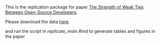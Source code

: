 This is the replication package for paper [The Strength of Weak Ties Between Open-Source Developers](https://arxiv.org/abs/2411.05646).

Please download the data [here](https://drive.google.com/drive/folders/1OTpYs0IUHo6SSkKU9EKraQPPG7norco-?usp=sharing).
                                
and run the script in *replicate_main.Rmd* to generate tables and figures in the paper


